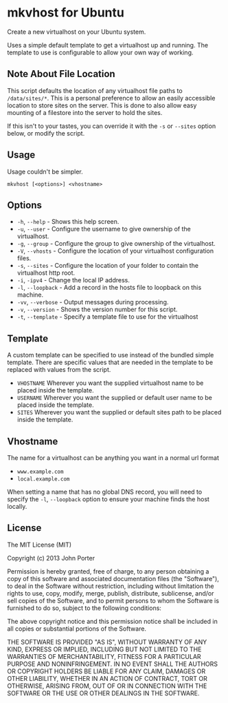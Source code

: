 # mkvhost for Ubuntu

Create a new virtualhost on your Ubuntu system.

Uses a simple default template to get a virtualhost up and running. The template to use is configurable to allow your own way of working.

## Note About File Location

This script defaults the location of any virtualhost file paths to `/data/sites/*`. This is a personal preference to allow an easily accessible location to store sites on the server. This is done to also allow easy mounting of a filestore into the server to hold the sites.

If this isn't to your tastes, you can override it with the `-s` or `--sites` option below, or modify the script.

## Usage

Usage couldn't be simpler.

    mkvhost [<options>] <vhostname>

## Options
- `-h`, `--help` - Shows this help screen.
- `-u`, `--user` - Configure the username to give ownership of the virtualhost.
- `-g`, `--group` - Configure the group to give ownership of the virtualhost.
- `-V`, `--vhosts` - Configure the location of your virtualhost configuration files.
- `-s`, `--sites` - Configure the location of your folder to contain the virtualhost http root.
- `-i`, `-ipv4` - Change the local IP address.
- `-l`, `--loopback` - Add a record in the hosts file to loopback on this machine.
- `-vv`, `--verbose` - Output messages during processing.
- `-v`, `--version` - Shows the version number for this script.
- `-t`, `--template` - Specify a template file to use for the virtualhost


## Template
A custom template can be specified to use instead of the bundled simple template. There are specific values that are needed in the template to be replaced with values from the script.

- `VHOSTNAME` Wherever you want the supplied virtualhost name to be placed inside the template.
- `USERNAME` Wherever you want the supplied or default user name to be placed inside the template.
- `SITES` Wherever you want the supplied or default sites path to be placed inside the template.

## Vhostname
The name for a virtualhost can be anything you want in a normal url format

- `www.example.com`
- `local.example.com`

When setting a name that has no global DNS record, you will need to specify the `-l`, `--loopback` option to ensure your machine finds the host locally.

## License

The MIT License (MIT)

Copyright (c) 2013 John Porter

Permission is hereby granted, free of charge, to any person obtaining a copy of
this software and associated documentation files (the "Software"), to deal in
the Software without restriction, including without limitation the rights to
use, copy, modify, merge, publish, distribute, sublicense, and/or sell copies of
the Software, and to permit persons to whom the Software is furnished to do so,
subject to the following conditions:

The above copyright notice and this permission notice shall be included in all
copies or substantial portions of the Software.

THE SOFTWARE IS PROVIDED "AS IS", WITHOUT WARRANTY OF ANY KIND, EXPRESS OR
IMPLIED, INCLUDING BUT NOT LIMITED TO THE WARRANTIES OF MERCHANTABILITY, FITNESS
FOR A PARTICULAR PURPOSE AND NONINFRINGEMENT. IN NO EVENT SHALL THE AUTHORS OR
COPYRIGHT HOLDERS BE LIABLE FOR ANY CLAIM, DAMAGES OR OTHER LIABILITY, WHETHER
IN AN ACTION OF CONTRACT, TORT OR OTHERWISE, ARISING FROM, OUT OF OR IN
CONNECTION WITH THE SOFTWARE OR THE USE OR OTHER DEALINGS IN THE SOFTWARE.
